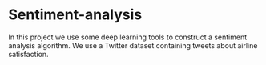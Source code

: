 # Sentiment-analysis
In this project we use some deep learning tools to construct a sentiment analysis algorithm. We use a Twitter dataset containing tweets about airline satisfaction.
